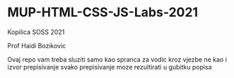 # MUP-HTML-CSS-JS-Labs-2021

Kopilica SOSS 2021

Prof Haidi Bozikovic

Ovaj repo vam treba sluziti samo kao spranca za vodic kroz vjezbe ne kao i izvor prepisivanje
svako prepisivanje moze rezultirati u gubitku popisa
